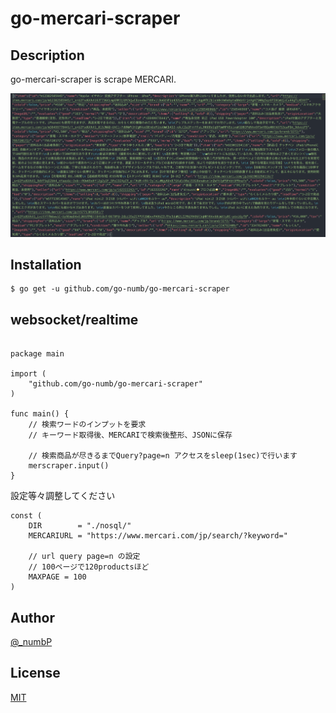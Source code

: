 # go-mercari-scraper

## Description

go-mercari-scraper is scrape MERCARI.

![save JSON](https://github.com/go-numb/go-mercari-scraper/blob/master/img/data.png)

## Installation

```
$ go get -u github.com/go-numb/go-mercari-scraper
```




## websocket/realtime
```golang

package main

import (
    "github.com/go-numb/go-mercari-scraper"
)

func main() {
    // 検索ワードのインプットを要求
    // キーワード取得後、MERCARIで検索後整形、JSONに保存

    // 検索商品が尽きるまでQuery?page=n アクセスをsleep(1sec)で行います
    merscraper.input()
}
```


設定等々調整してください
``` golang
const (
	DIR        = "./nosql/"
	MERCARIURL = "https://www.mercari.com/jp/search/?keyword="

	// url query page=n の設定
	// 100ページで120productsほど
	MAXPAGE = 100
)
```

## Author

[@_numbP](https://twitter.com/_numbP)

## License

[MIT](https://github.com/go-numb/go-mercari-scraper/blob/master/LICENSE)